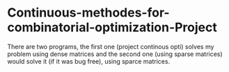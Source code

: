 # Continuous-methodes-for-combinatorial-optimization-Project
There are two programs, the first one (project continous opti) solves my problem using dense matrices and the second one (using sparse matrices) would solve it (if it was bug free), using sparce matrices.
